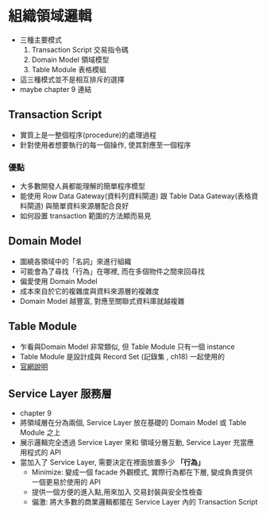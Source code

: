 # 組織領域邏輯

- 三種主要模式
    1. Transaction Script 交易指令碼
    2. Domain Model 領域模型
    3. Table Module 表格模組
- 這三種模式並不是相互排斥的選擇    
- maybe chapter 9 連結

## Transaction Script 

- 實質上是一整個程序(procedure)的處理過程
- 針對使用者想要執行的每一個操作, 使其對應至一個程序

### 優點

- 大多數開發人員都能理解的簡單程序模型
- 能使用 Row Data Gateway(資料列資料閘道) 跟 Table Data Gateway(表格資料閘道) 與簡單資料來源層配合良好
- 如何設置 transaction 範圍的方法顯而易見

## Domain Model

- 圍繞各領域中的「名詞」來進行組織
- 可能會為了尋找「行為」在哪裡, 而在多個物件之間來回尋找
- 偏愛使用 Domain Model
- 成本來自於它的複雜度與資料來源層的複雜度
- Domain Model 越豐富, 對應至關聯式資料庫就越複雜

## Table Module 

- 乍看與Domain Model 非常類似, 但 Table Module 只有一個 instance
- Table Module 是設計成與 Record Set (記錄集 , ch18) 一起使用的
- [官網說明](https://martinfowler.com/eaaCatalog/tableModule.html)

## Service Layer 服務層

- chapter 9
- 將領域層在分為兩個, Service Layer 放在基礎的 Domain Model 或 Table Module 之上
- 展示邏輯完全透過 Service Layer 來和 領域分層互動, Service Layer 充當應用程式的 API
- 當加入了 Service Layer, 需要決定在裡面放置多少 __「行為」__
    - Minimize: 變成一個 facade 外觀模式, 實際行為都在下層, 變成負責提供一個更易於使用的 API
    - 提供一個方便的進入點,用來加入 交易封裝與安全性檢查
    - 偏激: 將大多數的商業邏輯都擺在 Service Layer 內的 Transaction Script 




